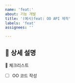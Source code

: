 ```yaml
---
name: 'feat:'
about: 기능 개발
title: '(예시)feat: OO API 제작'
labels: 'feat'
assignees: ''

---
```


📌 상세 설명
- 

📝 체크리스트
- [ ] OO 코드 작성
